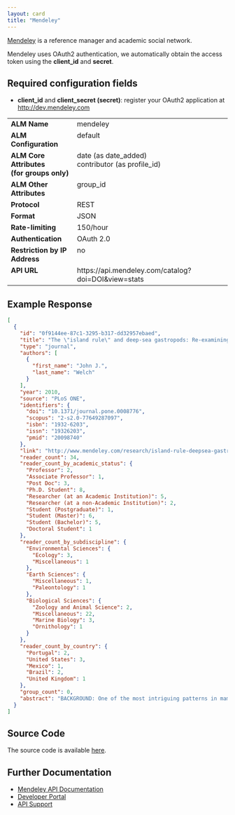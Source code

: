 ```yaml
---
layout: card
title: "Mendeley"
---
```


[Mendeley](http://www.mendeley.com) is a reference manager and academic social network.

Mendeley uses OAuth2 authentication, we automatically obtain the access token using the **client_id** and **secret**.

## Required configuration fields

* **client_id** and **client_secret (secret)**: register your OAuth2 application at http://dev.mendeley.com

<table width=100% border="0" cellspacing="0" cellpadding="0">
<tbody>
<tr>
<td valign="top" width=30%><strong>ALM Name</strong></td>
<td valign="top" width=70%>mendeley</td>
</tr>
<tr>
<td valign="top" width=20%><strong>ALM Configuration</strong></td>
<td valign="top" width=80%>default</td>
</tr>
<tr>
<td valign="top" width=20%><strong>ALM Core Attributes<br/>(for groups only)</strong></td>
<td valign="top" width=80%>date (as date_added)<br/>contributor (as profile_id)</td>
</tr>
<td valign="top" width=20%><strong>ALM Other Attributes</strong></td>
<td valign="top" width=80%>group_id</td>
</tr>
<tr>
<td valign="top" width=30%><strong>Protocol</strong></td>
<td valign="top" width=70%>REST</td>
</tr>
<tr>
<td valign="top" width=30%><strong>Format</strong></td>
<td valign="top" width=70%>JSON</td>
</tr>
<tr>
<td valign="top" width=20%><strong>Rate-limiting</strong></td>
<td valign="top" width=80%>150/hour</td>
</tr>
<tr>
<td valign="top" width=20%><strong>Authentication</strong></td>
<td valign="top" width=80%>OAuth 2.0</td>
</tr>
<tr>
<td valign="top" width=20%><strong>Restriction by IP Address</strong></td>
<td valign="top" width=80%>no</td>
</tr>
<tr>
<td valign="top" width=20%><strong>API URL</strong></td>
<td valign="top" width=80%>https://api.mendeley.com/catalog?doi=DOI&view=stats</td>
</tr>
</tbody>
</table>

## Example Response

```json
[
  {
    "id": "0f9144ee-87c1-3295-b317-dd32957ebaed",
    "title": "The \"island rule\" and deep-sea gastropods: Re-examining the evidence",
    "type": "journal",
    "authors": [
      {
        "first_name": "John J.",
        "last_name": "Welch"
      }
    ],
    "year": 2010,
    "source": "PLoS ONE",
    "identifiers": {
      "doi": "10.1371/journal.pone.0008776",
      "scopus": "2-s2.0-77649287097",
      "isbn": "1932-6203",
      "issn": "19326203",
      "pmid": "20098740"
    },
    "link": "http://www.mendeley.com/research/island-rule-deepsea-gastropods-reexamining-evidence",
    "reader_count": 34,
    "reader_count_by_academic_status": {
      "Professor": 2,
      "Associate Professor": 1,
      "Post Doc": 3,
      "Ph.D. Student": 8,
      "Researcher (at an Academic Institution)": 5,
      "Researcher (at a non-Academic Institution)": 2,
      "Student (Postgraduate)": 1,
      "Student (Master)": 6,
      "Student (Bachelor)": 5,
      "Doctoral Student": 1
    },
    "reader_count_by_subdiscipline": {
      "Environmental Sciences": {
        "Ecology": 3,
        "Miscellaneous": 1
      },
      "Earth Sciences": {
        "Miscellaneous": 1,
        "Paleontology": 1
      },
      "Biological Sciences": {
        "Zoology and Animal Science": 2,
        "Miscellaneous": 22,
        "Marine Biology": 3,
        "Ornithology": 1
      }
    },
    "reader_count_by_country": {
      "Portugal": 2,
      "United States": 3,
      "Mexico": 1,
      "Brazil": 2,
      "United Kingdom": 1
    },
    "group_count": 0,
    "abstract": "BACKGROUND: One of the most intriguing patterns in mammalian biogeography is the \"island rule\", which states that colonising species have a tendency to converge in body size, with larger species evolving decreased sizes and smaller species increased sizes. It has recently been suggested that an analogous pattern holds for the colonisation of the deep-sea benthos by marine Gastropoda. In particular, a pioneering study showed that gastropods from the Western Atlantic showed the same graded trend from dwarfism to gigantism that is evident in island endemic mammals. However, subsequent to the publication of the gastropod study, the standard tests of the island rule have been shown to yield false positives at a very high rate, leaving the result open to doubt. METHODOLOGY/PRINCIPAL FINDINGS: The evolution of gastropod body size in the deep sea is reexamined. Using an extended and updated data set, and improved statistical methods, it is shown that some results of the previous study may have been artifactual, but that its central conclusion is robust. It is further shown that the effect is not restricted to a single gastropod clade, that its strength increases markedly with depth, but that it applies even in the mesopelagic zone. CONCLUSIONS/SIGNIFICANCE: The replication of the island rule in a distant taxonomic group and a partially analogous ecological situation could help to uncover the causes of the patterns observed--which are currently much disputed. The gastropod pattern is evident at intermediate depths, and so cannot be attributed to the unique features of abyssal ecology."
  }
]
```

## Source Code
The source code is available [here](https://github.com/lagotto/lagotto/blob/master/app/models/sources/mendeley.rb).

## Further Documentation
* [Mendeley API Documentation](http://dev.mendeley.com/methods/)
* [Developer Portal](http://dev.mendeley.com)
* [API Support](api-support@mendeley.com)

